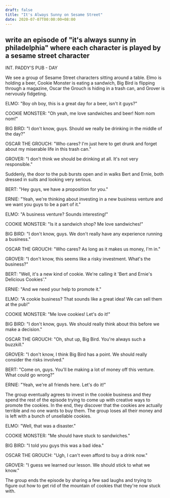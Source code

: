 ```yaml
---
draft: false
title: "It's Always Sunny on Sesame Street"
date: 2020-07-07T00:00:00+08:00
---
```


## write an episode of "it's always sunny in philadelphia" where each character is played by a sesame street character

INT. PADDY'S PUB - DAY

We see a group of Sesame Street characters sitting around a table. Elmo is holding a beer, Cookie Monster is eating a sandwich, Big Bird is flipping through a magazine, Oscar the Grouch is hiding in a trash can, and Grover is nervously fidgeting.

ELMO: "Boy oh boy, this is a great day for a beer, isn't it guys?"

COOKIE MONSTER: "Oh yeah, me love sandwiches and beer! Nom nom nom!"

BIG BIRD: "I don't know, guys. Should we really be drinking in the middle of the day?"

OSCAR THE GROUCH: "Who cares? I'm just here to get drunk and forget about my miserable life in this trash can."

GROVER: "I don't think we should be drinking at all. It's not very responsible."

Suddenly, the door to the pub bursts open and in walks Bert and Ernie, both dressed in suits and looking very serious.

BERT: "Hey guys, we have a proposition for you."

ERNIE: "Yeah, we're thinking about investing in a new business venture and we want you guys to be a part of it."

ELMO: "A business venture? Sounds interesting!"

COOKIE MONSTER: "Is it a sandwich shop? Me love sandwiches!"

BIG BIRD: "I don't know, guys. We don't really have any experience running a business."

OSCAR THE GROUCH: "Who cares? As long as it makes us money, I'm in."

GROVER: "I don't know, this seems like a risky investment. What's the business?"

BERT: "Well, it's a new kind of cookie. We're calling it 'Bert and Ernie's Delicious Cookies'."

ERNIE: "And we need your help to promote it."

ELMO: "A cookie business? That sounds like a great idea! We can sell them at the pub!"

COOKIE MONSTER: "Me love cookies! Let's do it!"

BIG BIRD: "I don't know, guys. We should really think about this before we make a decision."

OSCAR THE GROUCH: "Oh, shut up, Big Bird. You're always such a buzzkill."

GROVER: "I don't know, I think Big Bird has a point. We should really consider the risks involved."

BERT: "Come on, guys. You'll be making a lot of money off this venture. What could go wrong?"

ERNIE: "Yeah, we're all friends here. Let's do it!"

The group eventually agrees to invest in the cookie business and they spend the rest of the episode trying to come up with creative ways to promote the cookies. In the end, they discover that the cookies are actually terrible and no one wants to buy them. The group loses all their money and is left with a bunch of unsellable cookies.

ELMO: "Well, that was a disaster."

COOKIE MONSTER: "Me should have stuck to sandwiches."

BIG BIRD: "I told you guys this was a bad idea."

OSCAR THE GROUCH: "Ugh, I can't even afford to buy a drink now."

GROVER: "I guess we learned our lesson. We should stick to what we know."

The group ends the episode by sharing a few sad laughs and trying to figure out how to get rid of the mountain of cookies that they're now stuck with.
